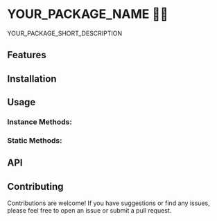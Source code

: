 # YOUR_PACKAGE_NAME 🧙‍♂️

YOUR_PACKAGE_SHORT_DESCRIPTION

## Features

## Installation

## Usage

### Instance Methods:

### Static Methods:

## API

## Contributing

Contributions are welcome! If you have suggestions or find any issues, please feel free to open an issue or submit a pull request.
